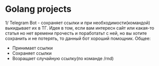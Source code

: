 # Golang projects

1/ Telegram Bot - сохраняет ссылки и при необходимости(командой) выкидывает их в ТГ. Идея в том, если вам интересн сайт или какая-то статья но нет времени прочесть и поработатьт с ней, но вы хотите сохранить и не потерять, то данный бот хороший помощник.
Общее: 
- Принимает ссылки 
- Сохраняет ссылки 
- Возращает случайную ссылку(по команде /rnd)
